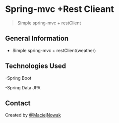 #  Spring-mvc +Rest Clieant
> Simple spring-mvc + restClient
## General Information
 - Simple spring-mvc + restClient(weather)
 
## Technologies Used
-Spring Boot

-Spring Data JPA
 
 ## Contact
Created by [@MaciejNowak](https://github.com/MaciejArc/)
